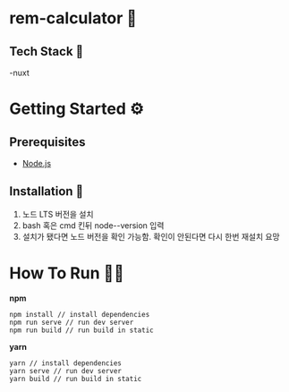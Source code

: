 # rem-calculator 🎈


## Tech Stack 📖
-nuxt

# Getting Started ⚙
## Prerequisites
- [Node.js](https://nodejs.org/ko/)

## Installation 💾
<!--
1. Install node.js Version at LTS
2. run bash or cmd type node --version
3. If Success Install You Can Check Node Version
-->
1. 노드 LTS 버전을 설치
2. bash 혹은 cmd 킨뒤 node--version 입력
3. 설치가 됐다면 노드 버전을 확인 가능함. 확인이 안된다면 다시 한번 재설치 요망

# How To Run 🐱‍🏍

**npm**
```
npm install // install dependencies  
npm run serve // run dev server
npm run build // run build in static
```

**yarn**
```
yarn // install dependencies  
yarn serve // run dev server
yarn build // run build in static
```



